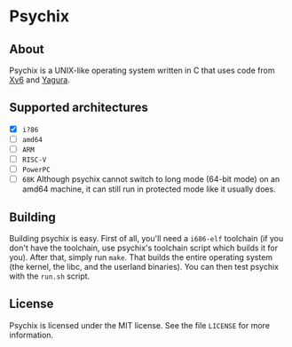 # Psychix
## About
Psychix is a UNIX-like operating system written in C that uses code from [Xv6](https://github.com/mit-pdos/xv6-public) and [Yagura](https://github.com/mosmeh/yagura).
## Supported architectures
- [X] `i?86`
- [ ] `amd64`
- [ ] `ARM`
- [ ] `RISC-V`
- [ ] `PowerPC`
- [ ] `68K`
Although psychix cannot switch to long mode (64-bit mode) on an amd64 machine, it can still run in protected mode like it usually does.
## Building
Building psychix is easy. First of all, you'll need a `i686-elf` toolchain (if you don't have the toolchain, use psychix's toolchain script which builds it for you). After that, simply run `make`. That builds the entire operating system (the kernel, the libc, and the userland binaries). You can then test psychix with the `run.sh` script.
## License
Psychix is licensed under the MIT license. See the file `LICENSE` for more information.